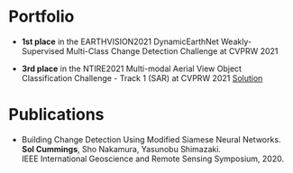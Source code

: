 # Portfolio
- **1st place** in the EARTHVISION2021 DynamicEarthNet Weakly-Supervised Multi-Class Change Detection Challenge at CVPRW 2021

- **3rd place** in the NTIRE2021 Multi-modal Aerial View Object Classification Challenge - Track 1 (SAR) at CVPRW 2021
[Solution](https://github.com/solcummings/ntire2021-sar)

# Publications
- Building Change Detection Using Modified Siamese Neural Networks.
**Sol Cummings**, Sho Nakamura, Yasunobu Shimazaki.  
IEEE International Geoscience and Remote Sensing Symposium, 2020.

